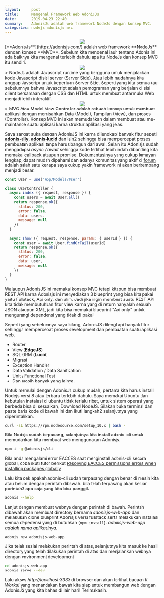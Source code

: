 ```yaml
---
layout:     post
title:      Mengenal Framework Web AdonisJs
date:       2019-04-23 22:40
summary:    AdonisJs adalah web framework NodeJs dengan konsep MVC.
categories: nodejs adonisjs mvc
---
```


<div style="text-align: center;">
  <img src="https://camo.githubusercontent.com/738622745b8c9b67eb681460a83371ad20f5b704/68747470733a2f2f7265732e636c6f7564696e6172792e636f6d2f61646f6e69736a732f696d6167652f75706c6f61642f715f3130302f76313439373131323637382f61646f6e69732d707572706c655f707a6b6d7a742e737667" />
</div>
[**AdonisJs**](https://adonisjs.com/) adalah web framework **NodeJs** dengan konsep **MVC**. Sebelum kita mengenal jauh tentang Adonis ini ada baiknya kita mengenal terlebih dahulu apa itu NodeJs dan konsep MVC itu sendiri.

<div style="text-align: center;">
  <img src="https://upload.wikimedia.org/wikipedia/commons/thumb/d/d9/Node.js_logo.svg/590px-Node.js_logo.svg.png" />
</div>
> NodeJs adalah Javascript runtime yang bergguna untuk menjalankan kode Javascript disisi server (Server Side). Atau lebih mudahnya kita anggap Javscript untuk keperluan Server Side. Seperti yang kita semua tau sebelumnya bahwa Javascript adalah pemograman yang berjalan di sisi client bersamaan dengan CSS dan HTML untuk membuat antarmuka Web menjadi lebih interaktif.

<div style="text-align: center;">
  <img src="https://upload.wikimedia.org/wikipedia/commons/thumb/b/b5/ModelViewControllerDiagram2.svg/1200px-ModelViewControllerDiagram2.svg.png" />
</div>
> MVC Atau Model View Controller adalah sebuah konsep untuk membuat aplikasi dengan memisahkan Data (Model), Tampilan (View), dan proses (Controller). Konsep MVC ini akan memudahkan dalam membuat atau me-maintance suatu aplikasi karna struktur aplikasi yang jelas.

Saya sangat suka dengan AdonisJS ini karna dilengkapi banyak fitur sepeti [**adonis-ally**](https://github.com/adonisjs/adonis-ally), [**adonis-lucid**](https://github.com/adonisjs/adonis-lucid) dan lain2 sehingga bisa mempercepat proses pembuatan aplikasi tanpa harus bangun dari awal. Selain itu Adonisjs sudah mengadopsi *async / await* sehingga kode terlihat lebih indah dibanding kita memakai callback ataupun promise. [Dokumentasinya](https://adonisjs.com/docs/) yang cukup lumayan lengkap, dapat mudah dipahami dan adanya komunitas yang aktif di [forum](https://forum.adonisjs.com/) adalah salah satu kenapa saya cukup yakin framework ini akan berkembang menjadi besar.

```javascript
const User = use('App/Models/User')

class UserController {
  async index ({ request, response }) {
    const users = await User.all()
    return response.ok({
      status: 200,
      error: false,
      data: users,
      message: null
    })
  }

  async show ({ request, response, params: { userId } }) {
    const user = await User.findOrFail(userId)
    return response.ok({
      status: 200,
      error: false,
      data: user,
      message: null
    })
  }
}
```

Walaupun AdonisJS ini memakai konsep MVC tetapi kitapun bisa membuat REST API karna Adonisjs ini menyediakan 3 blueprint yang bisa kita pakai yaitu Fullstack, Api only, dan slim. Jadi jika ingin membuat suatu REST API kita tidak membutuhkan fitur view karna yang di return hanyalah sebuah JSON ataupun XML, jadi kita bisa memakai blueprint "Api only" untuk mengurangi dependensi yang tidak di pakai.

Seperti yang sebelumnya saya bilang, AdonisJS dilengkapi banyak fitur sehingga mempercepat proses development dan pembuatan suatu aplikasi web.
- Router
- View (**EdgeJS**)
- SQL ORM (**Lucid**)
- Migrasi
- Exception Handler
- Data Validation / Data Sanitization
- Unit / Functional Test
- Dan masih banyak yang lainya.

Untuk memulai dengan AdonisJs cukup mudah, pertama kita harus install Nodejs versi 8 atau terbaru terlebih dahulu. Saya memakai Ubuntu dan kebutulan instalasi di ubuntu tidak terlalu ribet, untuk sistem operasi yang berbeda bisa di sesuaikan, [Download NodeJS](https://nodejs.org/en/download/). Silakan buka terminal dan paste baris kode di bawah ini dan ikuti langkah2 selanjutnya yang diperintahkan.
```bash
curl -sL https://rpm.nodesource.com/setup_10.x | bash -
```

Bila Nodejs sudah terpasang, selanjutnya kita install adonis-cli untuk memudahkan kita membuat web menggunakan Adonisjs.
```bash
npm i -g @adonisjs/cli
```
Bila anda mengalami error EACCES saat menginstall adonis-cli secara global, coba ikuti tutor berikut [Resolving EACCES permissions errors when installing packages globally](https://docs.npmjs.com/resolving-eacces-permissions-errors-when-installing-packages-globally)

Lalu kita cek apakah adonis-cli sudah terpasang dengan benar di mesin kita atau belum dengan perintah dibawah. bila telah terpasang akan keluar perintah2 apa saja yang kita bisa panggil.
```bash
adonis --help
```

Lanjut dengan membuat webnya dengan perintah di bawah. Perintah dibawah akan membuat directory bernama *adonisjs-web-app* dan melakukan clone blueprint Adonisjs versi fullstack serta melakukan instalasi semua depedensi yang di butuhkan (`npm install`). *adonisjs-web-app adalah nama aplikasinya*.
```bash
adonis new adonisjs-web-app
```

Jika telah seslai melakukan perintah di atas, selanjutnya kita masuk ke hasil directory yang telah dilakukan perintah di atas dan menjalankan webnya dengan environment development
```bash
cd adonisjs-web-app
adonis serve --dev
```

Lalu akses *http://localhost:3333* di browser dan akan terlihat bacaan *It Works!* yang menandakan bawah kita siap untuk membangun web dengan AdonisJS yang kita bahas di lain hari! Terimakasih.
